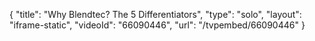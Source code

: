 {
    "title": "Why Blendtec? The 5 Differentiators",
    "type": "solo",
    "layout": "iframe-static",
    "videoId": "66090446",
    "url": "\/tvpembed\/66090446"
}